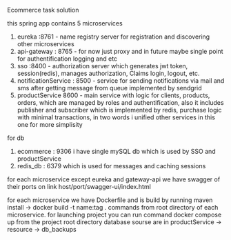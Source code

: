 Ecommerce task solution

this spring app contains 5 microservices
1. eureka :8761 - name registry server for registration and discovering other microservices
2. api-gateway : 8765 - for now just proxy and in future maybe single point for authentification logging and etc
3. sso :8400 - authorization server which generates jwt token, session(redis), manages authorization, Claims login, logout, etc. 
4. notificationService : 8500 - service for sending notifications via mail and sms after getting message from queue implemented by sendgrid
5. productService 8600 - main service with logic for clients, products, orders, which are managed by roles and authentification, also it includes publisher and subscriber which is implemented by redis, purchase logic with minimal transactions, in two words i unified other services in this one for more simplisity 

for db
1. ecommerce : 9306 i have single mySQL db which is used by SSO and productService
2. redis_db : 6379 which is used for messages and caching sessions

for each microservice except eureka and gateway-api we have swagger of their ports on link host/port/swagger-ui/index.html

for each microservice we have Dockerfile and is build by running maven install -> docker build -t name:tag . commands from root directory of each microservice. for launching project you can run command docker compose up from the project root directory
database sourse are in productService -> resource -> db_backups
